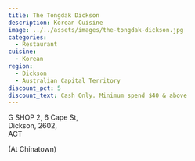 ```yaml
---
title: The Tongdak Dickson
description: Korean Cuisine
image: ../../assets/images/the-tongdak-dickson.jpg
categories:
  - Restaurant
cuisine:
  - Korean
region:
  - Dickson
  - Australian Capital Territory
discount_pct: 5
discount_text: Cash Only. Minimum spend $40 & above
---
```

G SHOP 2, 6 Cape St, \
Dickson, 2602, \
ACT

(At Chinatown)
